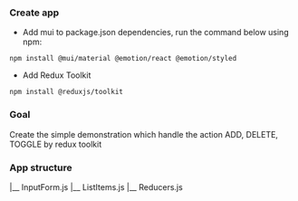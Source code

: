 ### Create app
* Add mui to package.json dependencies, run the command below using npm:
```
npm install @mui/material @emotion/react @emotion/styled
```
* Add Redux Toolkit
```
npm install @reduxjs/toolkit
```

### Goal
Create the simple demonstration which handle the action ADD, DELETE, TOGGLE by redux toolkit

### App structure
|__ InputForm.js
|__ ListItems.js
|__ Reducers.js